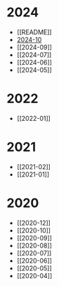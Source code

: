 # 2024
- [[README]]
- [2024-10](2024-10.md)
- [[2024-09]]
- [[2024-07]]
- [[2024-06]]
- [[2024-05]]
# 2022
- [[2022-01]]
# 2021
- [[2021-02]]
- [[2021-01]]
# 2020
- [[2020-12]]
- [[2020-10]]
- [[2020-09]]
- [[2020-08]]
- [[2020-07]]
- [[2020-06]]
- [[2020-05]]
- [[2020-04]]